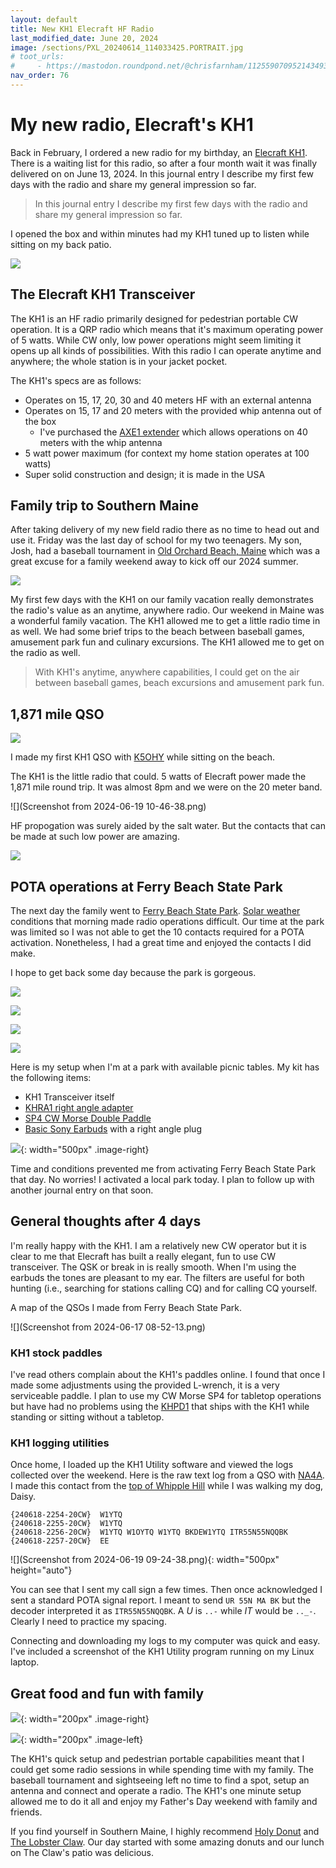 ```yaml
---
layout: default
title: New KH1 Elecraft HF Radio
last_modified_date: June 20, 2024
image: /sections/PXL_20240614_114033425.PORTRAIT.jpg
# toot_urls:
#     - https://mastodon.roundpond.net/@chrisfarnham/112559070952143493
nav_order: 76
---
```



# My new radio, Elecraft's KH1

Back in February, I ordered a new radio for my birthday, 
an [Elecraft KH1](https://elecraft.com/collections/kh1-transceiver). There is a waiting list for
this radio, so after a four month wait it was finally delivered on on June 13, 2024. In this journal
entry I describe my first few days with the radio and share my general impression so far. 

>  In this journal entry I describe my first few days with the radio and share my general impression so far.

I opened the box and within minutes had my KH1 tuned up to listen while sitting on my back patio.

![](PXL_20240614_114033425.PORTRAIT.jpg)

## The Elecraft KH1 Transceiver

The KH1 is an HF radio primarily designed for pedestrian portable CW operation. It is a QRP radio which means
that it's maximum operating power of 5 watts. While CW only, low power operations might seem limiting it opens
up all kinds of possibilities. With this radio I can operate anytime and anywhere; the whole station is in
your jacket pocket.

The KH1's specs are as follows:

 - Operates on 15, 17, 20, 30 and 40 meters HF with an external antenna
 - Operates on 15, 17 and 20 meters with the provided whip antenna out of the box
    - I've purchased the [AXE1 extender](https://elecraft.com/collections/antennas/products/axe1_40-meter-antenna-extender) which allows operations on 40 meters with the whip antenna
 - 5 watt power maximum (for context my home station operates at 100 watts)
 - Super solid construction and design; it is made in the USA

## Family trip to Southern Maine

After taking delivery of my new field radio there as no time to head out and use it. Friday was the last
day of school for my two teenagers. My son, Josh, had a baseball tournament in 
[Old Orchard Beach, Maine](https://oldorchardbeachmaine.com/) which was a great excuse for a family weekend
away to kick off our 2024 summer.

![](448453144_10161991864276474_2471967981997742723_n.jpg)

My first few days with the KH1 on our family vacation really demonstrates the radio's 
value as an anytime, anywhere radio. Our weekend in Maine was a wonderful
family vacation. The KH1 allowed me to get a little radio time in as well. We had some brief trips to the
beach between baseball games, amusement park fun and culinary excursions. The KH1 allowed me to get on the
radio as well.

> With KH1's anytime, anywhere capabilities, I could get on the air between
> baseball games, beach excursions and amusement park fun.

## 1,871 mile QSO

![](448404839_10161991867166474_6635373922438266811_n.jpg)

I made my first KH1 QSO with [K5OHY](https://www.qrz.com/db/K5OHY) while sitting on the beach. 

The KH1 is the little radio that could. 5 watts of Elecraft power made the 1,871 mile round trip. 
It was almost 8pm and we were on the 20 meter band.

![](Screenshot from 2024-06-19 10-46-38.png)

HF propogation was surely aided by the salt water. But the contacts that can be made at such low power are amazing.

![](PXL_20240615_205746643.PORTRAIT.jpg)

## POTA operations at Ferry Beach State Park

The next day the family went to [Ferry Beach State Park](https://visitmaine.com/things-to-do/parks-natural-attractions/ferry-beach-state-park).
[Solar weather](https://solarham.com/) conditions that morning made radio operations difficult. Our time at the park was limited so I was not
able to get the 10 contacts required for a POTA activation. Nonetheless, I had a great time and enjoyed the contacts I did make.

I hope to get back some day because the park is gorgeous. 

![](PXL_20240616_135725140.jpg)

![](PXL_20240616_135909085.jpg)

![](PXL_20240616_140015448.jpg)

![](448523173_10161991866921474_1031707087662398388_n.jpg)

Here is my setup when I'm at a park with available picnic tables. My kit has the following items:

 - KH1 Transceiver itself
 - [KHRA1 right angle adapter](https://elecraft.com/collections/kh1-accessories/products/khra1)
 - [SP4 CW Morse Double Paddle](https://cwmorse.us/products/sp4-sota-pota-cw-morse-magnetic-paddle-by-n0sa)
 - [Basic Sony Earbuds](https://www.amazon.com/dp/B00IJXBX74) with a right angle plug

![](PXL_20240616_141540866.jpg){: width="500px" .image-right}

Time and conditions prevented me from activating Ferry Beach State Park that day.
No worries! I activated a local park today. I plan to follow up with another journal entry on that soon.


## General thoughts after 4 days

I'm really happy with the KH1. I am a relatively new CW operator but it is clear to me that
Elecraft has built a really elegant, fun to use CW transceiver. The QSK or break in is really
smooth. When I'm using the earbuds the tones are pleasant to my ear. The filters are useful
for both hunting (i.e., searching for stations calling CQ) and for calling CQ yourself.

A map of the QSOs I made from Ferry Beach State Park.

![](Screenshot from 2024-06-17 08-52-13.png)

### KH1 stock paddles

I've read others complain about the KH1's paddles online. I found that once I made some adjustments
using the provided L-wrench, it is a very serviceable paddle. I plan to use my CW Morse SP4 for tabletop
operations but have had no problems using the [KHPD1](https://elecraft.com/collections/kh1-accessories/products/khpd1-keyer-paddle)
that ships with the KH1 while standing or sitting without a tabletop.

### KH1 logging utilities

Once home, I loaded up the KH1 Utility software and viewed the logs collected over the weekend. Here is the raw text
log from a QSO with [NA4A](https://www.qrz.com/db/NA4A). I made this contact from the 
[top of Whipple Hill](https://www.lexingtonma.gov/DocumentCenter/View/441/Whipple-Hill-PDF) while I
was walking my dog, Daisy.

   ````
   {240618-2254-20CW}  W1YTQ
   {240618-2255-20CW}  W1YTQ
   {240618-2256-20CW}  W1YTQ W1OYTQ W1YTQ BKDEW1YTQ ITR55N55NQQBK
   {240618-2257-20CW}  EE
   ````

![](Screenshot from 2024-06-19 09-24-38.png){: width="500px" height="auto"}   

You can see that I sent my call sign a few times. Then once acknowledged I sent a standard POTA signal report.
I meant to send `UR 55N MA BK` but the decoder interpreted it as `ITR55N55NQQBK`.
A *U* is `..-` while *IT* would be `.._-`. Clearly I need to practice my spacing.

Connecting and downloading my logs to my computer was quick and easy. I've included a screenshot of the KH1 Utility program
running on my Linux laptop.

## Great food and fun with family

![](PXL_20240616_172756439.jpg){: width="200px" .image-right}

![](PXL_20240616_132248118.PORTRAIT.jpg){: width="200px" .image-left}

The KH1's quick setup and pedestrian portable capabilities meant that I could get some radio sessions in while spending time
with my family. The baseball tournament and sightseeing left no time to find a spot, setup an antenna 
and connect and operate a radio. 
The KH1's one minute setup allowed me to do it all and enjoy my Father's Day weekend with family and friends.


If you find yourself in Southern Maine, I highly recommend [Holy Donut](https://www.theholydonut.com/) and 
[The Lobster Claw](https://www.lobsterclawmaine.com/). Our day started with some amazing donuts and our lunch on
The Claw's patio was delicious.






